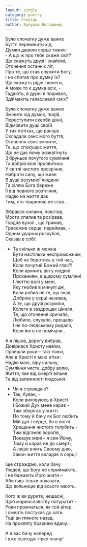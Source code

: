 ```yaml
---
layout: single
category: poetry
title: Сповідь
author: Бреурош Володимир
---
```


Було спочатку дуже важко   
Буття перемінити хід,   
Думки давили серце тяжко:   
\- А що ж про тебе скаже світ?   
Що скажуть друзі і знайомі,   
Оточення останніх літ,   
Про те, що став служити Богу,   
І не спитав про думку їх?   
Що скажуть рідні і колеги,   
А може то є думка всіх, -   
Гадають, в дурні я пошився,   
Здіймають галасливий сміх?   

Було спочатку дуже важко   
Змінити хід думок, подій,   
Переступити скарби цінні,   
Відмовити душі своїй   
У тих потіхах, що раніше   
Складали сенс мого буття,   
Оточення своє змінити,   
Те, що спокушує життя,   
Що не дає йому розквітнуть   
З бруньок почутого сумління   
Та добрій волі проявитись   
У світлі чистого прозріння,   
Набрати силу, що живе   
В душі розумної людини   
Та сіллю Бога береже   
Її від повного розтління,   
Надію на життя дає   
Тим, хто твариною не став...   

Зібрався силами, повстав,   
Мости спалив та розірвав,   
Гордіїв вузол , що тримав,   
Тривожив серце, переймав, -   
Одним ударом розрубав,   
Сказав в собі:   
- Та скільки ж можна   
Бути настільки неспроможним,   
Щоб не боротись у той час,   
Коли почутий Божий глас?!   
Коли кричить він у людині   
Проханням, в щирому сумлінні   
І люттю волі у мені,   
Яку гнобив в минулі дні,   
Коли робив не те, що знав,   
Добром у серці називав,   
А те, що друзі розуміли,   
Колеги в заздрощах цінили,   
Те, що оточення кричало,   
Любило, слухало, прощало   
І не по-людському ридало,   
Коли його не помічали...   

А я пішов, дорогу вибрав,   
Довірився Христу навіки,   
Пройшли роки – такі тяжкі,   
Але в Христі я маю втіхи:   
Надію маю, віру сильну,   
Сумління чисте, добру волю,   
Життя, яке від смерті вільне   
Та від залежності людської.   

- Чи я страждаю?   
- Так, буває, -   
Коли виховуюсь в Христі   
І Божий Дух мене карає -   
Тим зберігає у житті.   
По тому й бачу як Бог любить   
Мій дух і серце, бо в вогні   
Хрещення чистого голубить -   
Тим відганяє ворогів,   
Показує мені – я син Йому,   
Тому й карає не до смерті,   
А лише вчить Своєму дню,   
Закон життя вкладає в серці!   

Іще страждаю, коли бачу   
Людей, що Бога не сприймають,   
І не бажають Його знати –   
Аби лиш тільки показати,   
Що вольницю від всього мають.   

Кого ж ви дурите, нещасні,   
Щоб марнославству потурати? -   
Роки промчаться, як той вітер,   
І смерть постукає до хати.   
Тоді ви глянете назад,   
На прокляту брахнею вдачу...   

А я вас бачу наперед   
І вже сьогодні гірко плачу!   
